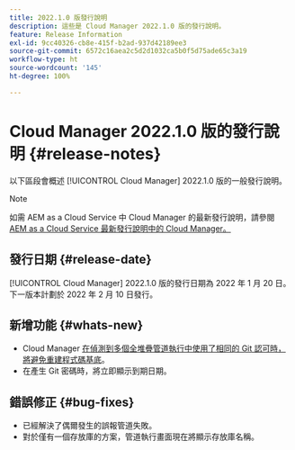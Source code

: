 ```yaml
---
title: 2022.1.0 版發行說明
description: 這些是 Cloud Manager 2022.1.0 版的發行說明。
feature: Release Information
exl-id: 9cc40326-cb8e-415f-b2ad-937d42189ee3
source-git-commit: 6572c16aea2c5d2d1032ca5b0f5d75ade65c3a19
workflow-type: ht
source-wordcount: '145'
ht-degree: 100%

---
```


# Cloud Manager 2022.1.0 版的發行說明 {#release-notes}

以下區段會概述 [!UICONTROL Cloud Manager] 2022.1.0 版的一般發行說明。

>[!NOTE]
>
>如需 AEM as a Cloud Service 中 Cloud Manager 的最新發行說明，請參閱 [AEM as a Cloud Service 最新發行說明中的 Cloud Manager。](https://experienceleague.adobe.com/docs/experience-manager-cloud-service/content/implementing/using-cloud-manager/release-notes-cloud-manager/release-notes-cm-current.html)

## 發行日期 {#release-date}

[!UICONTROL Cloud Manager] 2022.1.0 版的發行日期為 2022 年 1 月 20 日。下一版本計劃於 2022 年 2 月 10 日發行。

## 新增功能 {#whats-new}

* Cloud Manager [在偵測到多個全堆疊管道執行中使用了相同的 Git 認可時，將避免重建程式碼基底](/help/getting-started/project-setup.md#build-artifact-reuse)。
* 在產生 Git 密碼時，將立即顯示到期日期。

## 錯誤修正 {#bug-fixes}

* 已經解決了偶爾發生的誤報管道失敗。
* 對於僅有一個存放庫的方案，管道執行畫面現在將顯示存放庫名稱。
